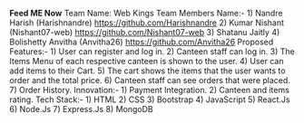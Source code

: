 **Feed ME Now**
Team Name: Web Kings
Team Members Name:-
                 1) Nandre Harish (Harishnandre) https://github.com/Harishnandre
                 2) Kumar Nishant (Nishant07-web) https://github.com/Nishant07-web
                 3) Shatanu Jaitly 
                 4) Bolishetty Anvitha (Anvitha26) https://github.com/Anvitha26
Proposed Features:-
                1) User can register and log in.
                2) Canteen staff can log in.
                3) The Items Menu of each respective canteen is shown to the user.
                4) User can add items to their Cart.
                5) The cart shows the items that the user wants to order and the total price.
                6) Canteen staff can see orders that were placed.
                7) Order History.
Innovation:-
                1) Payment Integration.
                2) Canteen and items rating.
Tech Stack:-
                1) HTML
                2) CSS
                3) Bootstrap
                4) JavaScript
                5) React.Js
                6) Node.Js
                7) Express.Js
                8) MongoDB
                
                 

